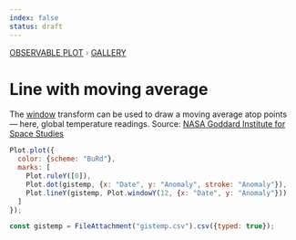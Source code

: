 ```yaml
---
index: false
status: draft
---
```


<div style="color: grey; font: 13px/25.5px var(--sans-serif); text-transform: uppercase;"><h1 style="display: none;">Plot: Line with moving average</h1><a href="/plot">Observable Plot</a> › <a href="/@observablehq/plot-gallery">Gallery</a></div>

# Line with moving average

The [window](https://observablehq.com/plot/transforms/window) transform can be used to draw a moving average atop points — here, global temperature readings. Source: [NASA Goddard Institute for Space Studies](https://data.giss.nasa.gov/gistemp/)

```js echo
Plot.plot({
  color: {scheme: "BuRd"},
  marks: [
    Plot.ruleY([0]),
    Plot.dot(gistemp, {x: "Date", y: "Anomaly", stroke: "Anomaly"}),
    Plot.lineY(gistemp, Plot.windowY(12, {x: "Date", y: "Anomaly"}))
  ]
});
```

```js echo
const gistemp = FileAttachment("gistemp.csv").csv({typed: true});
```
